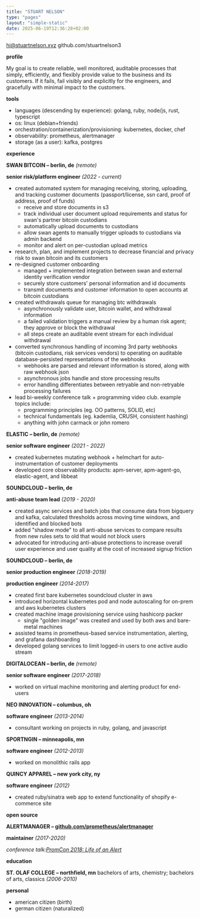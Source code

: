 ```yaml
---
title: "STUART NELSON"
type: "pages"
layout: "simple-static"
date: 2025-06-19T12:36:28+02:00
---
```


hi@stuartnelson.xyz
github.com/stuartnelson3

**profile**

My goal is to create reliable, well monitored, auditable processes that simply, efficiently, and flexibly provide value to the business and its customers. If it fails, fail visibly and explicitly for the engineers, and gracefully with minimal impact to the customers.

**tools**

- languages (descending by experience): golang, ruby, node/js, rust, typescript
- os: linux (debian+friends)
- orchestration/containerization/provisioning: kubernetes, docker, chef
- observability: prometheus, alertmanager
- storage (as a user): kafka, postgres

**experience**

**SWAN BITCOIN – berlin, de** *(remote)*

**senior risk/platform engineer** *(2022 \- current)*

* created automated system for managing receiving, storing, uploading, and tracking customer documents (passport/license, ssn card, proof of address, proof of funds)
  * receive and store documents in s3
  * track individual user document upload requirements and status for swan's partner bitcoin custodians
  * automatically upload documents to custodians
  * allow swan agents to manually trigger uploads to custodians via admin backend
  * monitor and alert on per-custodian upload metrics
* research, plan, and implement projects to decrease financial and privacy risk to swan bitcoin and its customers
* re-designed customer onboarding
  * managed \+ implemented integration between swan and external identity verification vendor
  * securely store customers' personal information and id documents
  * transmit documents and customer information to open accounts at bitcoin custodians
* created withdrawals queue for managing btc withdrawals
  * asynchronously validate user, bitcoin wallet, and withdrawal information
  * a failed validation triggers a manual review by a human risk agent; they approve or block the withdrawal
  * all steps create an auditable event stream for each individual withdrawal
* converted synchronous handling of incoming 3rd party webhooks (bitcoin custodians, risk services vendors) to operating on auditable database-persisted representations of the webhooks
  * webhooks are parsed and relevant information is stored, along with raw webhook json
  * asynchronous jobs handle and store processing results
  * error handling differentiates between retryable and non-retryable processing failures
* lead bi-weekly conference talk \+ programming video club. example topics include:
  * programming principles (eg. OO patterns, SOLID, etc)
  * technical fundamentals (eg. kademlia, CRUSH, consistent hashing)
  * anything with john carmack or john romero

**ELASTIC – berlin, de** *(remote)*

**senior software engineer** *(2021 \- 2022\)*

* created kubernetes mutating webhook \+ helmchart for auto-instrumentation of customer deployments
* developed core observability products: apm-server, apm-agent-go, elastic-agent, and libbeat

**SOUNDCLOUD – berlin, de**

**anti-abuse team lead** *(2019 \- 2020\)*

* created async services and batch jobs that consume data from bigquery and kafka, calculated thresholds across moving time windows, and identified and blocked bots
* added "shadow mode" to all anti-abuse services to compare results from new rules sets to old that would not block users
* advocated for introducing anti-abuse protections to increase overall user experience and user quality at the cost of increased signup friction

**SOUNDCLOUD – berlin, de**

**senior production engineer** *(2018-2019)*

**production engineer** *(2014-2017)*

* created first bare kubernetes soundcloud cluster in aws
* introduced horizontal kubernetes pod and node autoscaling for on-prem and aws kubernetes clusters
* created machine image provisioning service using hashicorp packer
  * single "golden image" was created and used by both aws and bare-metal machines
* assisted teams in prometheus-based service instrumentation, alerting, and grafana dashboarding
* developed golang services to limit logged-in users to one active audio stream

**DIGITALOCEAN – berlin, de** *(remote)*

**senior software engineer** *(2017-2018)*

* worked on virtual machine monitoring and alerting product for end-users

**NEO INNOVATION – columbus, oh**

**software engineer** *(2013-2014)*

* consultant working on projects in ruby, golang, and javascript

**SPORTNGIN – minneapolis, mn**

**software engineer** *(2012-2013)*

* worked on monolithic rails app

**QUINCY APPAREL – new york city, ny**

**software engineer** *(2012)*

* created ruby/sinatra web app to extend functionality of shopify e-commerce site

**open source**

**ALERTMANAGER – [github.com/prometheus/alertmanager](http://github.com/prometheus/alertmanager)**

**maintainer** *(2017-2020)*

*conference talk:[PromCon 2018: Life of an Alert](https://youtu.be/PUdjca23Qa4)*

**education**

**ST. OLAF COLLEGE – northfield, mn**
bachelors of arts, chemistry; bachelors of arts, classics *(2006-2010)*

**personal**

* american citizen (birth)
* german citizen (naturalized)

